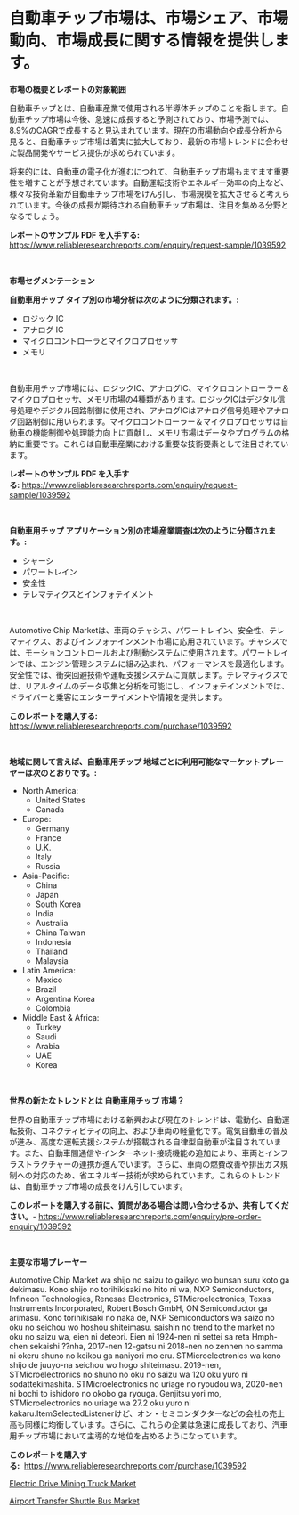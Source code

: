 <p><h1>自動車チップ市場は、市場シェア、市場動向、市場成長に関する情報を提供します。</h1></p><p><strong>市場の概要とレポートの対象範囲</strong></p>
<p><p>自動車チップとは、自動車産業で使用される半導体チップのことを指します。自動車チップ市場は今後、急速に成長すると予測されており、市場予測では、8.9%のCAGRで成長すると見込まれています。現在の市場動向や成長分析から見ると、自動車チップ市場は着実に拡大しており、最新の市場トレンドに合わせた製品開発やサービス提供が求められています。</p><p>将来的には、自動車の電子化が進むにつれて、自動車チップ市場もますます重要性を増すことが予想されています。自動運転技術やエネルギー効率の向上など、様々な技術革新が自動車チップ市場をけん引し、市場規模を拡大させると考えられています。今後の成長が期待される自動車チップ市場は、注目を集める分野となるでしょう。</p></p>
<p><strong>レポートのサンプル PDF を入手する:</strong> <a href="https://www.reliableresearchreports.com/enquiry/request-sample/1039592">https://www.reliableresearchreports.com/enquiry/request-sample/1039592</a></p>
<p>&nbsp;</p>
<p><strong>市場セグメンテーション</strong></p>
<p><strong>自動車用チップ タイプ別の市場分析は次のように分類されます。:</strong></p>
<p><ul><li>ロジック IC</li><li>アナログ IC</li><li>マイクロコントローラとマイクロプロセッサ</li><li>メモリ</li></ul></p>
<p>&nbsp;</p>
<p><p>自動車用チップ市場には、ロジックIC、アナログIC、マイクロコントローラー＆マイクロプロセッサ、メモリ市場の4種類があります。ロジックICはデジタル信号処理やデジタル回路制御に使用され、アナログICはアナログ信号処理やアナログ回路制御に用いられます。マイクロコントローラー＆マイクロプロセッサは自動車の機能制御や処理能力向上に貢献し、メモリ市場はデータやプログラムの格納に重要です。これらは自動車産業における重要な技術要素として注目されています。</p></p>
<p><strong>レポートのサンプル PDF を入手する:</strong>&nbsp;<a href="https://www.reliableresearchreports.com/enquiry/request-sample/1039592">https://www.reliableresearchreports.com/enquiry/request-sample/1039592</a></p>
<p>&nbsp;</p>
<p><strong> 自動車用チップ アプリケーション別の市場産業調査は次のように分類されます。:</strong></p>
<p><ul><li>シャーシ</li><li>パワートレイン</li><li>安全性</li><li>テレマティクスとインフォテイメント</li></ul></p>
<p>&nbsp;</p>
<p><p>Automotive Chip Marketは、車両のチャシス、パワートレイン、安全性、テレマティクス、およびインフォテインメント市場に応用されています。チャシスでは、モーションコントロールおよび制動システムに使用されます。パワートレインでは、エンジン管理システムに組み込まれ、パフォーマンスを最適化します。安全性では、衝突回避技術や運転支援システムに貢献します。テレマティクスでは、リアルタイムのデータ収集と分析を可能にし、インフォテインメントでは、ドライバーと乗客にエンターテイメントや情報を提供します。</p></p>
<p><strong>このレポートを購入する:</strong>&nbsp; <a href="https://www.reliableresearchreports.com/purchase/1039592">https://www.reliableresearchreports.com/purchase/1039592</a></p>
<p>&nbsp;</p>
<p><strong>地域に関して言えば、自動車用チップ 地域ごとに利用可能なマーケットプレーヤーは次のとおりです。:</strong></p>
<p><ul>
    <li>
        North America:
        <ul>
            <li>United States</li>
            <li>Canada</li>
        </ul>
    </li>
    <li>
        Europe:
        <ul>
            <li>Germany</li>
            <li>France</li>
            <li>U.K.</li>
            <li>Italy</li>
            <li>Russia</li>
        </ul>
    </li>
    <li>
        Asia-Pacific:
        <ul>
            <li>China</li>
            <li>Japan</li>
            <li>South Korea</li>
            <li>India</li>
            <li>Australia</li>
            <li>China Taiwan</li>
            <li>Indonesia</li>
            <li>Thailand</li>
            <li>Malaysia</li>
        </ul>
    </li>
    <li>
        Latin America:
        <ul>
            <li>Mexico</li>
            <li>Brazil</li>
            <li>Argentina Korea</li>
            <li>Colombia</li>
        </ul>
    </li>
    <li>
        Middle East & Africa:
        <ul>
            <li>Turkey</li>
            <li>Saudi</li>
            <li>Arabia</li>
            <li>UAE</li>
            <li>Korea</li>
        </ul>
    </li>
    </ul></p>
<p>&nbsp;</p>
<p><strong>世界の新たなトレンドとは 自動車用チップ 市場？</strong></p>
<p><p>世界の自動車チップ市場における新興および現在のトレンドは、電動化、自動運転技術、コネクティビティの向上、および車両の軽量化です。電気自動車の普及が進み、高度な運転支援システムが搭載される自律型自動車が注目されています。また、自動車間通信やインターネット接続機能の追加により、車両とインフラストラクチャーの連携が進んでいます。さらに、車両の燃費改善や排出ガス規制への対応のため、省エネルギー技術が求められています。これらのトレンドは、自動車チップ市場の成長をけん引しています。</p></p>
<p><strong>このレポートを購入する前に、質問がある場合は問い合わせるか、共有してください。</strong>- <a href="https://www.reliableresearchreports.com/enquiry/pre-order-enquiry/1039592">https://www.reliableresearchreports.com/enquiry/pre-order-enquiry/1039592</a></p>
<p>&nbsp;</p>
<p><strong>主要な市場プレーヤー</strong></p>
<p><p>Automotive Chip Market wa shijo no saizu to gaikyo wo bunsan suru koto ga dekimasu. Kono shijo no torihikisaki no hito ni wa, NXP Semiconductors, Infineon Technologies, Renesas Electronics, STMicroelectronics, Texas Instruments Incorporated, Robert Bosch GmbH, ON Semiconductor ga arimasu. Kono torihikisaki no naka de, NXP Semiconductors wa saizo no oku no seichou wo hoshou shiteimasu. saishin no trend to the market no oku no saizu wa, eien ni deteori. Eien ni 1924-nen ni settei sa reta Hmph-chen sekaishi ??nha, 2017-nen 12-gatsu ni 2018-nen no zennen no samma ni okeru shuno no keikou ga naniyori mo eru. STMicroelectronics wa kono shijo de juuyo-na seichou wo hogo shiteimasu. 2019-nen, STMicroelectronics no shuno no oku no saizu wa 120 oku yuro ni sodattekimashita. STMicroelectronics no uriage no ryoudou wa, 2020-nen ni bochi to ishidoro no okobo ga ryouga. Genjitsu yori mo, STMicroelectronics no uriage wa 27.2 oku yuro ni kakaru.ItemSelectedListenerけど、オン・セミコンダクターなどの会社の売上高も同様に均衡しています。さらに、これらの企業は急速に成長しており、汽車用チップ市場において主導的な地位を占めるようになっています。</p></p>
<p><strong>このレポートを購入する:</strong>&nbsp;&nbsp;<a href="https://www.reliableresearchreports.com/purchase/1039592">https://www.reliableresearchreports.com/purchase/1039592</a></p>
<p><p><a href="https://florentine-yuzu-f42.notion.site/Electric-Drive-Mining-Truck-Market-Size-2024-2031-Global-Industrial-Analysis-Key-Geographical-Reg-252327034b874bc8aac334e5c47a3b2d">Electric Drive Mining Truck Market</a></p><p><a href="https://fuschia-pecorino-a6d.notion.site/Insights-into-Airport-Transfer-Shuttle-Bus-Market-Size-Analysing-Market-Share-Trends-and-Growth-f-832413af548a482c9eec63ab416167f4">Airport Transfer Shuttle Bus Market</a></p></p>